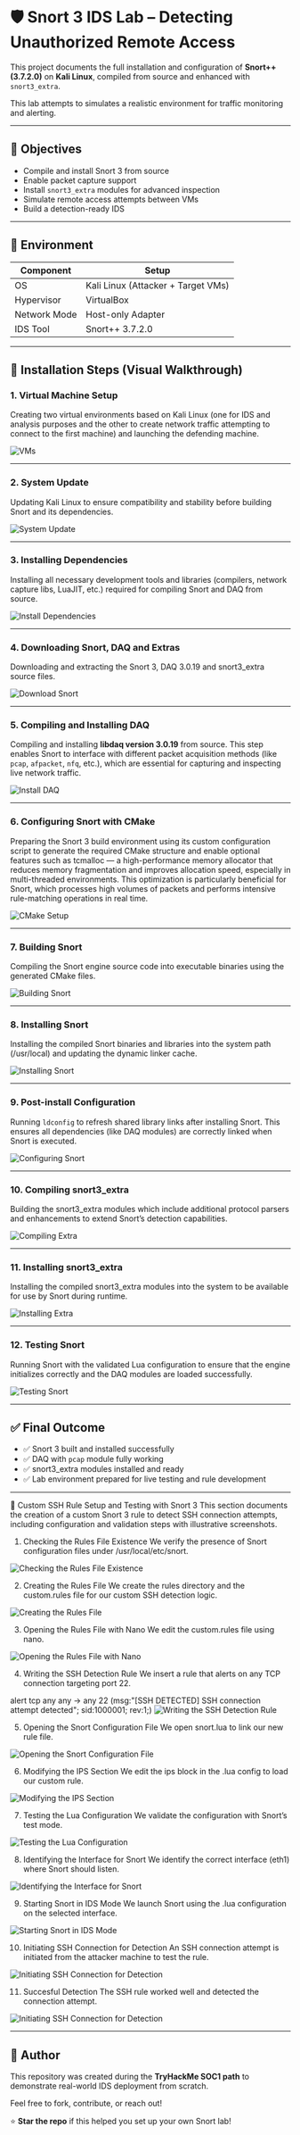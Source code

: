 # 🛡️ Snort 3 IDS Lab – Detecting Unauthorized Remote Access

This project documents the full installation and configuration of **Snort++ (3.7.2.0)** on **Kali Linux**, compiled from source and enhanced with `snort3_extra`.

This lab attempts to simulates a realistic environment for traffic monitoring and alerting.

---

## 🎯 Objectives

- Compile and install Snort 3 from source
- Enable packet capture support
- Install `snort3_extra` modules for advanced inspection
- Simulate remote access attempts between VMs
- Build a detection-ready IDS

---

## 🧪 Environment

| Component       | Setup                                   |
|----------------|------------------------------------------|
| OS              | Kali Linux (Attacker + Target VMs)      |
| Hypervisor      | VirtualBox                               |
| Network Mode    | Host-only Adapter                        |
| IDS Tool        | Snort++ 3.7.2.0                          |

---

## 📸 Installation Steps (Visual Walkthrough)

### 1. Virtual Machine Setup  
Creating two virtual environments based on Kali Linux (one for IDS and analysis purposes and the other to create network traffic attempting to connect to the first machine) and launching the defending machine.

![VMs](images/1-VMs.png)

---

### 2. System Update  
Updating Kali Linux to ensure compatibility and stability before building Snort and its dependencies.

![System Update](images/2-kali-update.png)

---

### 3. Installing Dependencies  
Installing all necessary development tools and libraries (compilers, network capture libs, LuaJIT, etc.) required for compiling Snort and DAQ from source.

![Install Dependencies](images/3-Install-dependencies.png)

---

### 4. Downloading Snort, DAQ and Extras  
Downloading and extracting the Snort 3, DAQ 3.0.19 and snort3_extra source files.

![Download Snort](images/4-Download-Snort.png)

---

### 5. Compiling and Installing DAQ  
Compiling and installing **libdaq version 3.0.19** from source. This step enables Snort to interface with different packet acquisition methods (like `pcap`, `afpacket`, `nfq`, etc.), which are essential for capturing and inspecting live network traffic.

![Install DAQ](images/5-Install-daq.png)

---

### 6. Configuring Snort with CMake  
Preparing the Snort 3 build environment using its custom configuration script to generate the required CMake structure and enable optional features such as tcmalloc — a high-performance memory allocator that reduces memory fragmentation and improves allocation speed, especially in multi-threaded environments. This optimization is particularly beneficial for Snort, which processes high volumes of packets and performs intensive rule-matching operations in real time.

![CMake Setup](images/6-Cmake-setup.png)

---

### 7. Building Snort  
Compiling the Snort engine source code into executable binaries using the generated CMake files.

![Building Snort](images/7-Building-Snort.png)

---

### 8. Installing Snort  
Installing the compiled Snort binaries and libraries into the system path (/usr/local) and updating the dynamic linker cache.

![Installing Snort](images/8-Installing-Snort.png)

---

### 9. Post-install Configuration  
Running `ldconfig` to refresh shared library links after installing Snort. This ensures all dependencies (like DAQ modules) are correctly linked when Snort is executed.

![Configuring Snort](images/9-Configuring-snort.png)

---

### 10. Compiling snort3_extra  
Building the snort3_extra modules which include additional protocol parsers and enhancements to extend Snort’s detection capabilities.

![Compiling Extra](images/10-Compiling-Snort-extra.png)

---

### 11. Installing snort3_extra  
Installing the compiled snort3_extra modules into the system to be available for use by Snort during runtime.

![Installing Extra](images/11-Installing-snort-extra.png)

---

### 12. Testing Snort  
Running Snort with the validated Lua configuration to ensure that the engine initializes correctly and the DAQ modules are loaded successfully.

![Testing Snort](images/12-Testing-snort.png)

---

## ✅ Final Outcome

- ✅ Snort 3 built and installed successfully
- ✅ DAQ with `pcap` module fully working
- ✅ snort3_extra modules installed and ready
- ✅ Lab environment prepared for live testing and rule development

---
🔐 Custom SSH Rule Setup and Testing with Snort 3
This section documents the creation of a custom Snort 3 rule to detect SSH connection attempts, including configuration and validation steps with illustrative screenshots.

1. Checking the Rules File Existence
We verify the presence of Snort configuration files under /usr/local/etc/snort.

![Checking the Rules File Existence](./ssh/1.checking-rules-file-existence.png)

2. Creating the Rules File
We create the rules directory and the custom.rules file for our custom SSH detection logic.

![Creating the Rules File](./ssh/2.Creating-the-rules-file.png)

3. Opening the Rules File with Nano
We edit the custom.rules file using nano.

![Opening the Rules File with Nano](./ssh/3.Opening-it-with-nano.png)

4. Writing the SSH Detection Rule
We insert a rule that alerts on any TCP connection targeting port 22.

alert tcp any any -> any 22 (msg:"[SSH DETECTED] SSH connection attempt detected"; sid:1000001; rev:1;)
![Writing the SSH Detection Rule](./ssh/4.Writing-detection-rule.png)

5. Opening the Snort Configuration File
We open snort.lua to link our new rule file.

![Opening the Snort Configuration File](./ssh/5.Opening-lua-file.png)

6. Modifying the IPS Section
We edit the ips block in the .lua config to load our custom rule.

![Modifying the IPS Section](./ssh/6.Lua-ips-section.png)

7. Testing the Lua Configuration
We validate the configuration with Snort’s test mode.

![Testing the Lua Configuration](./ssh/7.Testing-the-lua-file.png)

8. Identifying the Interface for Snort
We identify the correct interface (eth1) where Snort should listen.

![Identifying the Interface for Snort](./ssh/8.Getting-the-defending-ip-address.png)

9. Starting Snort in IDS Mode
We launch Snort using the .lua configuration on the selected interface.

![Starting Snort in IDS Mode](./ssh/9.Starting-snort-in-IDS-mode.png)

10. Initiating SSH Connection for Detection
An SSH connection attempt is initiated from the attacker machine to test the rule.

![Initiating SSH Connection for Detection](./ssh/10.Starting-the-connection-attempt.png)

11. Succesful Detection
The SSH rule worked well and detected the connection attempt.

![Initiating SSH Connection for Detection](./ssh/11.Detection-alert.png)

---

## 👤 Author

This repository was created during the **TryHackMe SOC1 path** to demonstrate real-world IDS deployment from scratch.

Feel free to fork, contribute, or reach out!

⭐ **Star the repo** if this helped you set up your own Snort lab!
